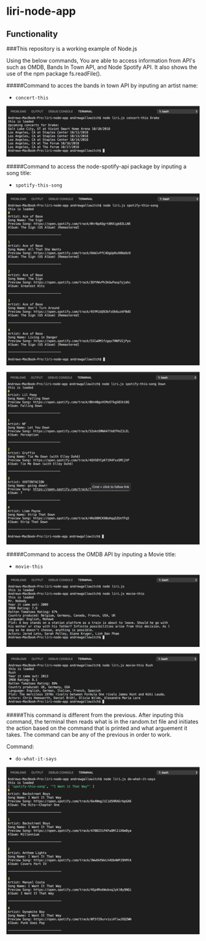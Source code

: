 # liri-node-app
## Functionality

###This repository is a working example of Node.js

Using the below commands, You are able to access information from API's such as OMDB, Bands In Town API, and Node Spotify API. It also shows the use of the npm package fs.readFile().


#####Command to acces the bands in town API by inputing an artist name:

* `concert-this`

![concert images](/images/concert-thistitle.png)

#####Command to access the node-spotify-api package by inputing a song title:

* `spotify-this-song`

![spotify this song blank](/images/spotify-this-songblank.png)

![spotify this song title](/images/spotify-this-songtitle.png)

#####Command to access the OMDB API by inputing a Movie title:

* `movie-this`

![movie-this blank](/images/movie-thisblank.png)

![movie-this title](/images/movie-thistitle.png)

#####This command is different from the previous. After inputing this command, the terminal then reads what is in the random.txt file and initiates the action based on the command that is printed and what arguement it takes. The command can be any of the previous in order to work.

Command:

* `do-what-it-says`

![do-what-it-says title](/images/do-what-it-says.png)
